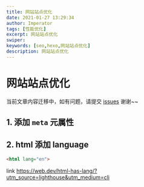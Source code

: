 ```yaml
---
title: 网站站点优化 
date: 2021-01-27 13:29:34
author: Imperator
tags: [性能优化]
excerpt: 网站站点优化
swiper:
keywords: [seo,hexo,网站站点优化]
description: 网站站点优化
---
```


# 网站站点优化

当前文章内容迁移中，如有问题，请提交 [issues](https://github.com/Starrier/starrier.github.io/issues) 谢谢~~

## 1. 添加 `meta` 元属性

## 2. html 添加 language

```html
<html lang="en">
```

link https://web.dev/html-has-lang/?utm_source=lighthouse&utm_medium=cli
